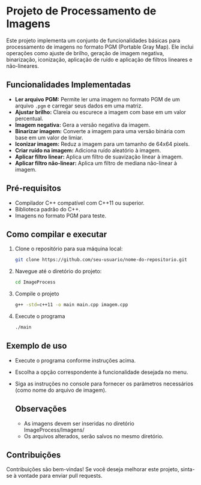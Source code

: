 # Projeto de Processamento de Imagens

Este projeto implementa um conjunto de funcionalidades básicas para processamento de imagens no formato PGM (Portable Gray Map). Ele inclui operações como ajuste de brilho, geração de imagem negativa, binarização, iconização, aplicação de ruído e aplicação de filtros lineares e não-lineares.

## Funcionalidades Implementadas

- **Ler arquivo PGM:** Permite ler uma imagem no formato PGM de um arquivo `.pgm` e carregar seus dados em uma matriz.
- **Ajustar brilho:** Clareia ou escurece a imagem com base em um valor percentual.
- **Imagem negativa:** Gera a versão negativa da imagem.
- **Binarizar imagem:** Converte a imagem para uma versão binária com base em um valor de limiar.
- **Iconizar imagem:** Reduz a imagem para um tamanho de 64x64 pixels.
- **Criar ruído na imagem:** Adiciona ruído aleatório à imagem.
- **Aplicar filtro linear:** Aplica um filtro de suavização linear à imagem.
- **Aplicar filtro não-linear:** Aplica um filtro de mediana não-linear à imagem.

## Pré-requisitos

- Compilador C++ compatível com C++11 ou superior.
- Biblioteca padrão do C++.
- Imagens no formato PGM para teste.

## Como compilar e executar

1. Clone o repositório para sua máquina local:

   ```bash
   git clone https://github.com/seu-usuario/nome-do-repositorio.git
   
2. Navegue até o diretório do projeto:

   ```bash
   cd ImageProcess
   
3. Compile o projeto

   ```bash
   g++ -std=c++11 -o main main.cpp imagem.cpp
   
4. Execute o programa

   ```bash
   ./main

## Exemplo de uso

- Execute o programa conforme instruções acima.
- Escolha a opção correspondente à funcionalidade desejada no menu.
- Siga as instruções no console para fornecer os parâmetros necessários (como nome do arquivo de imagem).

  ## Observações
    - As imagens devem ser inseridas no diretório ImageProcess/Imagens/
    - Os arquivos alterados, serão salvos no mesmo diretório.

## Contribuições

Contribuições são bem-vindas! Se você deseja melhorar este projeto, sinta-se à vontade para enviar pull requests.
